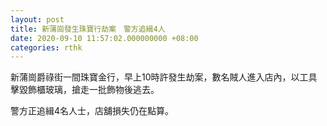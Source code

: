 ```yaml
---
layout: post
title: 新蒲崗發生珠寶行劫案　警方追緝4人
date: 2020-09-10 11:57:02.000000000 +08:00
categories: rthk
---
```


新蒲崗爵祿街一間珠寶金行，早上10時許發生劫案，數名賊人進入店內，以工具擊毀飾櫃玻璃，搶走一批飾物後逃去。

警方正追緝4名人士，店舖損失仍在點算。
